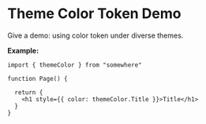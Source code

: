 # Theme Color Token Demo

Give a demo: using color token under diverse themes.

**Example:**

```tsx
import { themeColor } from "somewhere"

function Page() {

  return {
    <h1 style={{ color: themeColor.Title }}>Title</h1>
  }
}
```
